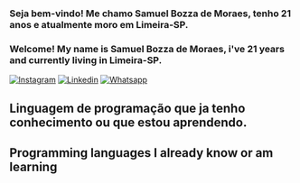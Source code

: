 ### Seja bem-vindo! Me chamo Samuel Bozza de Moraes, tenho 21 anos e atualmente moro em Limeira-SP.
### Welcome! My name is Samuel Bozza de Moraes, i've 21 years and currently living in Limeira-SP.

[![Instagram](https://img.shields.io/badge/Instagram-E4405F?style=for-the-badge&logo=instagram&logoColor=white)](https://www.instagram.com/osamuel20/)
[![Linkedin](https://img.shields.io/badge/LinkedIn-0077B5?style=for-the-badge&logo=linkedin&logoColor=white)](https://www.linkedin.com/in/samuel-moraes-95448a24b/)
[![Whatsapp](https://img.shields.io/badge/WhatsApp-25D366?style=for-the-badge&logo=whatsapp&logoColor=white)](https://wa.me/5519993736529)

## Linguagem de programação que ja tenho conhecimento ou que estou aprendendo.
## Programming languages I already know or am learning

